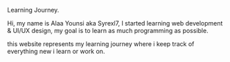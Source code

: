 Learning Journey.

Hi, my name is Alaa Younsi aka Syrexl7, I started learning web development & UI/UX design, 
my goal is to learn as much programming as possible. 

this website represents my learning journey where i keep track of everything new i learn or work on.
